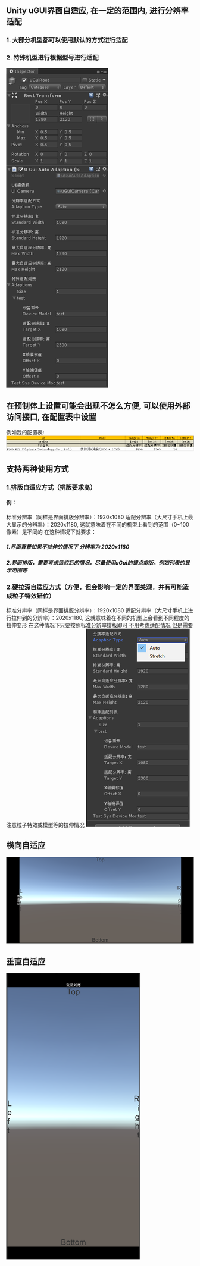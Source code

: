 
## Unity uGUI界面自适应, 在一定的范围内, 进行分辨率适配
### 1. 大部分机型都可以使用默认的方式进行适配
### 2. 特殊机型进行根据型号进行适配
![](tex/2.png)
## 在预制体上设置可能会出现不怎么方便, 可以使用外部访问接口, 在配置表中设置
例如我的配置表:
![](tex/5.png)
## 支持两种使用方式
### 1.排版自适应方式（排版要求高）
#### 例：
标准分辨率（同样是界面排版分辨率）：1920x1080
适配分辨率（大尺寸手机上最大显示的分辨率）：2020x1180, 这就意味着在不同的机型上看到的范围（0~100像素）是不同的
在这种情况下就要求：
##### 1.界面背景如果不拉伸的情况下 分辨率为 2020x1180
##### 2.界面排版，需要考虑适应后的情况，尽量使用uGui的锚点排版。例如列表的显示范围等
### 2.硬拉深自适应方式（方便，但会影响一定的界面美观，并有可能造成粒子特效错位）
标准分辨率（同样是界面排版分辨率）：1920x1080
适配分辨率（大尺寸手机上进行拉伸到的分辨率）：2020x1180, 这就意味着在不同的机型上会看到不同程度的拉伸变形
在这种情况下只要按照标准分辨率排版即可 不用考虑适配情况 但是需要注意粒子特效或模型等的拉伸情况
![](tex/1.png)
## 横向自适应
![](tex/3.png)
## 垂直自适应
![](tex/4.png)
